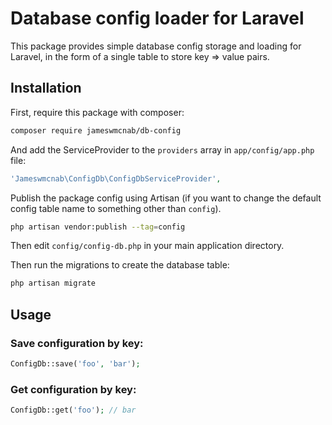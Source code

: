 # Database config loader for Laravel
This package provides simple database config storage and loading for Laravel, in the form of a single table to 
store key => value pairs.

## Installation
First, require this package with composer:

```bash
composer require jameswmcnab/db-config
````

And add the ServiceProvider to the `providers` array in `app/config/app.php` file:

```php
'Jameswmcnab\ConfigDb\ConfigDbServiceProvider',
```

Publish the package config using Artisan (if you want to change the default config table name to something other 
than `config`).

```bash
php artisan vendor:publish --tag=config
```

Then edit `config/config-db.php` in your main application directory.

Then run the migrations to create the database table:

```bash
php artisan migrate
```

## Usage

### Save configuration by key:

```php
ConfigDb::save('foo', 'bar');
```

### Get configuration by key:

```php
ConfigDb::get('foo'); // bar
```

